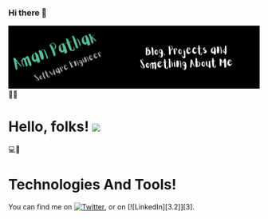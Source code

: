 ### Hi there 👋
[![Header](https://github.com/Aman02-github/Aman02-github/blob/main/AmanPathak.png "Header")](https://some-url.dev/)
🧑‍🎓
# Hello, folks! <img src="https://raw.githubusercontent.com/MartinHeinz/MartinHeinz/master/wave.gif" width="30px">

💻🔧 
# Technologies And Tools!

<!-- Actual text -->

You can find me on [![Twitter][1.2]][1], or on [![LinkedIn][3.2]][3].

<!-- Icons -->

[1.2]: http://i.imgur.com/wWzX9uB.png (twitter icon without padding)
[2.2]: https://raw.githubusercontent.com/MartinHeinz/MartinHeinz/master/linkedin-3-16.png (LinkedIn icon without padding)

<!-- Links to your social media accounts -->

[1]: https://twitter.com/pathak05_
[2]: https://www.linkedin.com/in/aman-pathak-9b5500144

<!--
**Aman02-github/Aman02-github** is a ✨ _special_ ✨ repository because its `README.md` (this file) appears on your GitHub profile.

Here are some ideas to get you started:

- 🔭 I’m currently working on ...
- 🌱 I’m currently learning ...
- 👯 I’m looking to collaborate on ...
- 🤔 I’m looking for help with ...
- 💬 Ask me about ...
- 📫 How to reach me: ...
- 😄 Pronouns: ...
- ⚡ Fun fact: ...
-->
